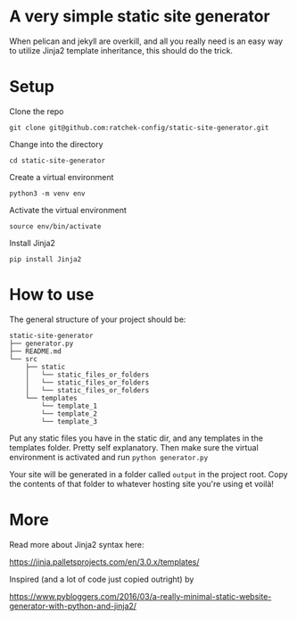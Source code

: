 # A very simple static site generator
When pelican and jekyll are overkill, and all you really need is an easy way to utilize Jinja2 template inheritance, this should do the trick.

# Setup
Clone the repo

`git clone git@github.com:ratchek-config/static-site-generator.git`

Change into the directory

`cd static-site-generator`

Create a virtual environment

`python3 -m venv env`

Activate the virtual environment

`source env/bin/activate`

Install Jinja2

`pip install Jinja2`


# How to use
The general structure of your project should be:

```
static-site-generator
├── generator.py
├── README.md
└── src
    ├── static
    │   └── static_files_or_folders
    │   └── static_files_or_folders
    │   └── static_files_or_folders
    └── templates
        └── template_1
        └── template_2
        └── template_3
```


Put any static files you have in the static dir, and any templates in the templates folder. Pretty self explanatory.
Then make sure the virtual environment is activated and run
`python generator.py`


Your site will be generated in a folder called `output` in the project root. Copy the contents of that folder to whatever hosting site you're using et voilà!

# More
Read more about Jinja2 syntax here:

https://jinja.palletsprojects.com/en/3.0.x/templates/

Inspired (and a lot of code just copied outright) by

https://www.pybloggers.com/2016/03/a-really-minimal-static-website-generator-with-python-and-jinja2/